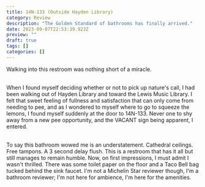 ```yaml
---
title: 14N-133 (Outside Hayden Library)
category: Review
description: "The Golden Standard of bathrooms has finally arrived."
date: 2023-09-07T22:53:39.923Z
preview: ""
draft: true
tags: []
categories: []
---
```

<script context="module">
  import image from '../../assets/coveredToilet.png'

  metadata.coverImage = image
</script>

Walking into this restroom was nothing short of a miracle.<br><br>

When I found myself deciding whether or not to pick up nature's call, I had been walking out of Hayden Library and toward the Lewis Music Library. I felt that sweet feeling of fullness and satisfaction that can only come from needing to pee, and as I wondered to myself where to go to squeeze the lemons, I found myself suddenly at the door to 14N-133. Never one to shy away from a new pee opportunity, and the VACANT sign being apparent, I entered.<br><br>

To say this bathroom wowed me is an understatement. Cathedral ceilings. Free tampons. A 3 second delay flush. This is a restroom that has it all but still manages to remain humble. Now, on first impressions, I must admit I wasn't thrilled. There was some toilet paper on the floor and a Taco Bell bag tucked behind the sink faucet. I'm not a Michelin Star reviewer though, I'm a bathroom reviewer; I'm not here for ambience, I'm here for the amenities. 

